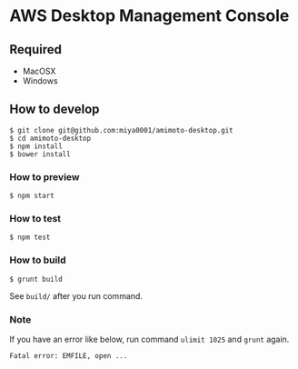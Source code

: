 # AWS Desktop Management Console

## Required

* MacOSX
* Windows

## How to develop

```
$ git clone git@github.com:miya0001/amimoto-desktop.git
$ cd amimoto-desktop
$ npm install
$ bower install
```

### How to preview

```
$ npm start
```

### How to test

```
$ npm test
```

### How to build

```
$ grunt build
```

See `build/` after you run command.

### Note

If you have an error like below, run command `ulimit 1025` and `grunt` again.

```
Fatal error: EMFILE, open ...
```
